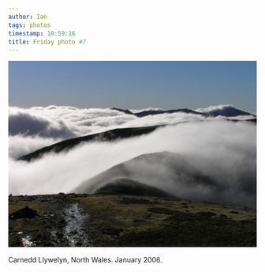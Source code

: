 ```yaml
---
author: Ian
tags: photos
timestamp: 10:59:16
title: Friday photo #7
---
```

<a href="welsh-mountains.jpg"><div class="img-full">![Welsh mountains](welsh-mountains-small.jpg)</div></a>

Carnedd Llywelyn, North Wales.  January 2006.
